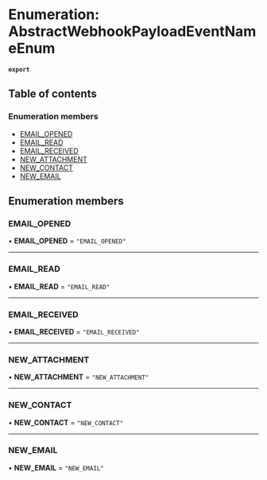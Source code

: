 # Enumeration: AbstractWebhookPayloadEventNameEnum

**`export`**

## Table of contents

### Enumeration members

- [EMAIL\_OPENED](AbstractWebhookPayloadEventNameEnum.md#email_opened)
- [EMAIL\_READ](AbstractWebhookPayloadEventNameEnum.md#email_read)
- [EMAIL\_RECEIVED](AbstractWebhookPayloadEventNameEnum.md#email_received)
- [NEW\_ATTACHMENT](AbstractWebhookPayloadEventNameEnum.md#new_attachment)
- [NEW\_CONTACT](AbstractWebhookPayloadEventNameEnum.md#new_contact)
- [NEW\_EMAIL](AbstractWebhookPayloadEventNameEnum.md#new_email)

## Enumeration members

### EMAIL\_OPENED

• **EMAIL\_OPENED** = `"EMAIL_OPENED"`

___

### EMAIL\_READ

• **EMAIL\_READ** = `"EMAIL_READ"`

___

### EMAIL\_RECEIVED

• **EMAIL\_RECEIVED** = `"EMAIL_RECEIVED"`

___

### NEW\_ATTACHMENT

• **NEW\_ATTACHMENT** = `"NEW_ATTACHMENT"`

___

### NEW\_CONTACT

• **NEW\_CONTACT** = `"NEW_CONTACT"`

___

### NEW\_EMAIL

• **NEW\_EMAIL** = `"NEW_EMAIL"`
